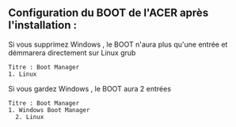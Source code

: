 ## Configuration du BOOT de l'ACER après l'installation :

Si vous supprimez Windows , le BOOT n'aura plus qu'une entrée et démmarera directement sur Linux grub

    Titre : Boot Manager
    1. Linux

Si vous gardez Windows , le BOOT aura 2 entrées

    Titre : Boot Manager
    1. Windows Boot Manager
	  2. Linux
